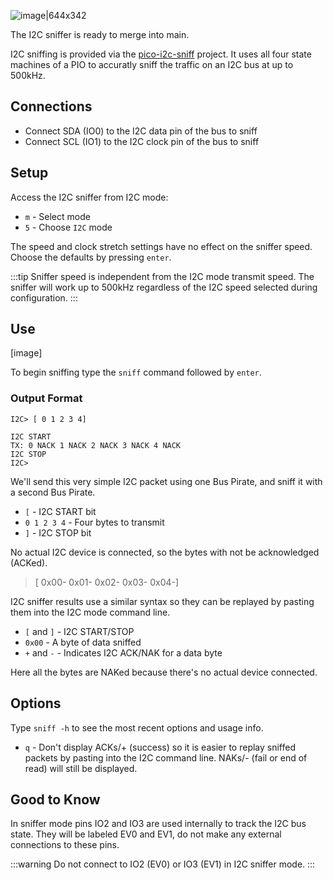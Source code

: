 ![image|644x342](upload://9bifspiic1OMP7m8hNNKXjbO747.png)

The I2C sniffer is ready to merge into main. 

I2C sniffing is provided via the [pico-i2c-sniff](https://github.com/jjsch-dev/pico_i2c_sniffer) project. It uses all four state machines of a PIO to accuratly sniff the traffic on an I2C bus at up to 500kHz.

## Connections

- Connect SDA (IO0) to the I2C data pin of the bus to sniff
- Connect SCL (IO1) to the I2C clock pin of the bus to sniff

## Setup

Access the I2C sniffer from I2C mode:
- ```m``` - Select mode
- ```5``` - Choose ```I2C``` mode

The speed and clock stretch settings have no effect on the sniffer speed. Choose the defaults by pressing ```enter```.

:::tip
Sniffer speed is independent from the I2C mode transmit speed. The sniffer will work up to 500kHz regardless of the I2C speed selected during configuration. 
:::

## Use

[image]

To begin sniffing type the ```sniff``` command followed by ```enter```.

### Output Format

```
I2C> [ 0 1 2 3 4]

I2C START
TX: 0 NACK 1 NACK 2 NACK 3 NACK 4 NACK
I2C STOP
I2C>
```
We'll send this very simple I2C packet using one Bus Pirate, and sniff it with a second Bus Pirate.
- ```[``` - I2C START bit
- ```0 1 2 3 4``` - Four bytes to transmit
- ```]``` - I2C STOP bit

No actual I2C device is connected, so the bytes with not be acknowledged (ACKed).

> [ 0x00- 0x01- 0x02- 0x03- 0x04-]

I2C sniffer results use a similar syntax so they can be replayed by pasting them into the I2C mode command line.  
- ```[``` and ```]``` - I2C START/STOP
- ```0x00``` - A byte of data sniffed
- ```+``` and ```-``` - Indicates I2C ACK/NAK for a data byte

Here all the bytes are NAKed because there's no actual device connected.

## Options

Type ```sniff -h``` to see the most recent options and usage info.
- ```q``` - Don't display ACKs/+ (success) so it is easier to replay sniffed packets by pasting into the I2C command line. NAKs/- (fail or end of read) will still be displayed.

## Good to Know

In sniffer mode pins IO2 and IO3 are used internally to track the I2C bus state. They will be labeled EV0 and EV1, do not make any external connections to these pins.

:::warning
Do not connect to IO2 (EV0) or IO3 (EV1) in I2C sniffer mode.
:::
